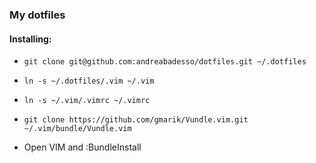 ### My dotfiles

#### Installing:

* `git clone git@github.com:andreabadesso/dotfiles.git ~/.dotfiles`
* `ln -s ~/.dotfiles/.vim ~/.vim`
* `ln -s ~/.vim/.vimrc ~/.vimrc`
* `git clone https://github.com/gmarik/Vundle.vim.git ~/.vim/bundle/Vundle.vim`

* Open VIM and :BundleInstall
